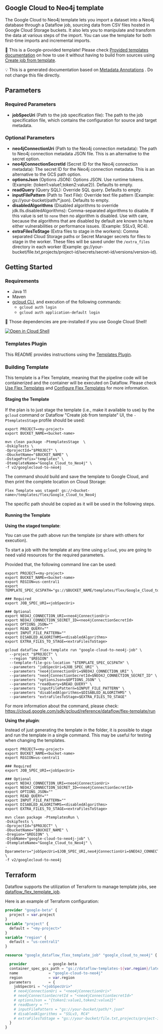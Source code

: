 
Google Cloud to Neo4j template
---
The Google Cloud to Neo4j template lets you import a dataset into a Neo4j
database through a Dataflow job, sourcing data from CSV files hosted in Google
Cloud Storage buckets. It also lets you to manipulate and transform the data at
various steps of the import. You can use the template for both first-time imports
and incremental imports.


:memo: This is a Google-provided template! Please
check [Provided templates documentation](https://cloud.google.com/dataflow/docs/guides/templates/provided/google-cloud-to-neo4j)
on how to use it without having to build from sources using [Create job from template](https://console.cloud.google.com/dataflow/createjob?template=Google_Cloud_to_Neo4j).

:bulb: This is a generated documentation based
on [Metadata Annotations](https://github.com/GoogleCloudPlatform/DataflowTemplates#metadata-annotations)
. Do not change this file directly.

## Parameters

### Required Parameters

* **jobSpecUri** (Path to the job specification file): The path to the job specification file, which contains the configuration for source and target metadata.

### Optional Parameters

* **neo4jConnectionUri** (Path to the Neo4j connection metadata): The path to Neo4j connection metadata JSON file. This is an alternative to the secret option.
* **neo4jConnectionSecretId** (Secret ID for the Neo4j connection metadata): The secret ID for the Neo4j connection metadata. This is an alternative to the GCS path option.
* **optionsJson** (Options JSON): Options JSON. Use runtime tokens. (Example: {token1:value1,token2:value2}). Defaults to empty.
* **readQuery** (Query SQL): Override SQL query. Defaults to empty.
* **inputFilePattern** (Path to Text File): Override text file pattern (Example: gs://your-bucket/path/*.json). Defaults to empty.
* **disabledAlgorithms** (Disabled algorithms to override jdk.tls.disabledAlgorithms): Comma-separated algorithms to disable. If this value is set to `none` then no algorithm is disabled. Use with care, because the algorithms that are disabled by default are known to have either vulnerabilities or performance issues. (Example: SSLv3, RC4).
* **extraFilesToStage** (Extra files to stage in the workers): Comma separated Cloud Storage paths or Secret Manager secrets for files to stage in the worker. These files will be saved under the `/extra_files` directory in each worker (Example: gs://your-bucket/file.txt,projects/project-id/secrets/secret-id/versions/version-id).



## Getting Started

### Requirements

* Java 11
* Maven
* [gcloud CLI](https://cloud.google.com/sdk/gcloud), and execution of the
  following commands:
  * `gcloud auth login`
  * `gcloud auth application-default login`

:star2: Those dependencies are pre-installed if you use Google Cloud Shell!

[![Open in Cloud Shell](http://gstatic.com/cloudssh/images/open-btn.svg)](https://console.cloud.google.com/cloudshell/editor?cloudshell_git_repo=https%3A%2F%2Fgithub.com%2FGoogleCloudPlatform%2FDataflowTemplates.git&cloudshell_open_in_editor=v2/googlecloud-to-neo4j/src/main/java/com/google/cloud/teleport/v2/neo4j/templates/GoogleCloudToNeo4j.java)

### Templates Plugin

This README provides instructions using
the [Templates Plugin](https://github.com/GoogleCloudPlatform/DataflowTemplates#templates-plugin). 

### Building Template

This template is a Flex Template, meaning that the pipeline code will be
containerized and the container will be executed on Dataflow. Please
check [Use Flex Templates](https://cloud.google.com/dataflow/docs/guides/templates/using-flex-templates)
and [Configure Flex Templates](https://cloud.google.com/dataflow/docs/guides/templates/configuring-flex-templates)
for more information.

#### Staging the Template

If the plan is to just stage the template (i.e., make it available to use) by
the `gcloud` command or Dataflow "Create job from template" UI,
the `-PtemplatesStage` profile should be used:

```shell
export PROJECT=<my-project>
export BUCKET_NAME=<bucket-name>

mvn clean package -PtemplatesStage  \
-DskipTests \
-DprojectId="$PROJECT" \
-DbucketName="$BUCKET_NAME" \
-DstagePrefix="templates" \
-DtemplateName="Google_Cloud_to_Neo4j" \
-f v2/googlecloud-to-neo4j
```


The command should build and save the template to Google Cloud, and then print
the complete location on Cloud Storage:

```
Flex Template was staged! gs://<bucket-name>/templates/flex/Google_Cloud_to_Neo4j
```

The specific path should be copied as it will be used in the following steps.

#### Running the Template

**Using the staged template**:

You can use the path above run the template (or share with others for execution).

To start a job with the template at any time using `gcloud`, you are going to
need valid resources for the required parameters.

Provided that, the following command line can be used:

```shell
export PROJECT=<my-project>
export BUCKET_NAME=<bucket-name>
export REGION=us-central1
export TEMPLATE_SPEC_GCSPATH="gs://$BUCKET_NAME/templates/flex/Google_Cloud_to_Neo4j"

### Required
export JOB_SPEC_URI=<jobSpecUri>

### Optional
export NEO4J_CONNECTION_URI=<neo4jConnectionUri>
export NEO4J_CONNECTION_SECRET_ID=<neo4jConnectionSecretId>
export OPTIONS_JSON=""
export READ_QUERY=""
export INPUT_FILE_PATTERN=""
export DISABLED_ALGORITHMS=<disabledAlgorithms>
export EXTRA_FILES_TO_STAGE=<extraFilesToStage>

gcloud dataflow flex-template run "google-cloud-to-neo4j-job" \
  --project "$PROJECT" \
  --region "$REGION" \
  --template-file-gcs-location "$TEMPLATE_SPEC_GCSPATH" \
  --parameters "jobSpecUri=$JOB_SPEC_URI" \
  --parameters "neo4jConnectionUri=$NEO4J_CONNECTION_URI" \
  --parameters "neo4jConnectionSecretId=$NEO4J_CONNECTION_SECRET_ID" \
  --parameters "optionsJson=$OPTIONS_JSON" \
  --parameters "readQuery=$READ_QUERY" \
  --parameters "inputFilePattern=$INPUT_FILE_PATTERN" \
  --parameters "disabledAlgorithms=$DISABLED_ALGORITHMS" \
  --parameters "extraFilesToStage=$EXTRA_FILES_TO_STAGE"
```

For more information about the command, please check:
https://cloud.google.com/sdk/gcloud/reference/dataflow/flex-template/run


**Using the plugin**:

Instead of just generating the template in the folder, it is possible to stage
and run the template in a single command. This may be useful for testing when
changing the templates.

```shell
export PROJECT=<my-project>
export BUCKET_NAME=<bucket-name>
export REGION=us-central1

### Required
export JOB_SPEC_URI=<jobSpecUri>

### Optional
export NEO4J_CONNECTION_URI=<neo4jConnectionUri>
export NEO4J_CONNECTION_SECRET_ID=<neo4jConnectionSecretId>
export OPTIONS_JSON=""
export READ_QUERY=""
export INPUT_FILE_PATTERN=""
export DISABLED_ALGORITHMS=<disabledAlgorithms>
export EXTRA_FILES_TO_STAGE=<extraFilesToStage>

mvn clean package -PtemplatesRun \
-DskipTests \
-DprojectId="$PROJECT" \
-DbucketName="$BUCKET_NAME" \
-Dregion="$REGION" \
-DjobName="google-cloud-to-neo4j-job" \
-DtemplateName="Google_Cloud_to_Neo4j" \
-Dparameters="jobSpecUri=$JOB_SPEC_URI,neo4jConnectionUri=$NEO4J_CONNECTION_URI,neo4jConnectionSecretId=$NEO4J_CONNECTION_SECRET_ID,optionsJson=$OPTIONS_JSON,readQuery=$READ_QUERY,inputFilePattern=$INPUT_FILE_PATTERN,disabledAlgorithms=$DISABLED_ALGORITHMS,extraFilesToStage=$EXTRA_FILES_TO_STAGE" \
-f v2/googlecloud-to-neo4j
```

## Terraform

Dataflow supports the utilization of Terraform to manage template jobs,
see [dataflow_flex_template_job](https://registry.terraform.io/providers/hashicorp/google/latest/docs/resources/dataflow_flex_template_job).

Here is an example of Terraform configuration:


```terraform
provider "google-beta" {
  project = var.project
}
variable "project" {
  default = "<my-project>"
}
variable "region" {
  default = "us-central1"
}

resource "google_dataflow_flex_template_job" "google_cloud_to_neo4j" {

  provider          = google-beta
  container_spec_gcs_path = "gs://dataflow-templates-${var.region}/latest/flex/Google_Cloud_to_Neo4j"
  name              = "google-cloud-to-neo4j"
  region            = var.region
  parameters        = {
    jobSpecUri = "<jobSpecUri>"
    # neo4jConnectionUri = "<neo4jConnectionUri>"
    # neo4jConnectionSecretId = "<neo4jConnectionSecretId>"
    # optionsJson = "{token1:value1,token2:value2}"
    # readQuery = ""
    # inputFilePattern = "gs://your-bucket/path/*.json"
    # disabledAlgorithms = "SSLv3, RC4"
    # extraFilesToStage = "gs://your-bucket/file.txt,projects/project-id/secrets/secret-id/versions/version-id"
  }
}
```
